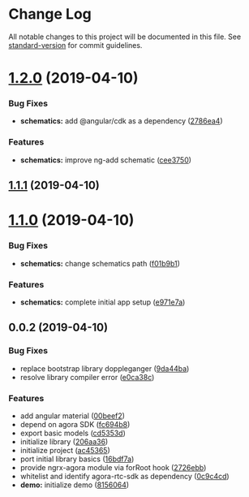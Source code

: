 # Change Log

All notable changes to this project will be documented in this file. See [standard-version](https://github.com/conventional-changelog/standard-version) for commit guidelines.

# [1.2.0](https://github.com/drew-thompson/ngx-agora/compare/v1.1.1...v1.2.0) (2019-04-10)


### Bug Fixes

* **schematics:** add @angular/cdk as a dependency ([2786ea4](https://github.com/drew-thompson/ngx-agora/commit/2786ea4))


### Features

* **schematics:** improve ng-add schematic ([cee3750](https://github.com/drew-thompson/ngx-agora/commit/cee3750))



## [1.1.1](https://github.com/drew-thompson/ngx-agora/compare/v1.1.0...v1.1.1) (2019-04-10)



# [1.1.0](https://github.com/drew-thompson/ngx-agora/compare/v0.0.2...v1.1.0) (2019-04-10)


### Bug Fixes

* **schematics:** change schematics path ([f01b9b1](https://github.com/drew-thompson/ngx-agora/commit/f01b9b1))


### Features

* **schematics:** complete initial app setup ([e971e7a](https://github.com/drew-thompson/ngx-agora/commit/e971e7a))



## 0.0.2 (2019-04-10)


### Bug Fixes

* replace bootstrap library doppleganger ([9da44ba](https://github.com/drew-thompson/ngx-agora/commit/9da44ba))
* resolve library compiler error ([e0ca38c](https://github.com/drew-thompson/ngx-agora/commit/e0ca38c))


### Features

* add angular material ([00beef2](https://github.com/drew-thompson/ngx-agora/commit/00beef2))
* depend on agora SDK ([fc694b8](https://github.com/drew-thompson/ngx-agora/commit/fc694b8))
* export basic models ([cd5353d](https://github.com/drew-thompson/ngx-agora/commit/cd5353d))
* initialize library ([206aa36](https://github.com/drew-thompson/ngx-agora/commit/206aa36))
* initialize project ([ac45365](https://github.com/drew-thompson/ngx-agora/commit/ac45365))
* port initial library basics ([16bdf7a](https://github.com/drew-thompson/ngx-agora/commit/16bdf7a))
* provide ngrx-agora module via forRoot hook ([2726ebb](https://github.com/drew-thompson/ngx-agora/commit/2726ebb))
* whitelist and identify agora-rtc-sdk as dependency ([0c9c4cd](https://github.com/drew-thompson/ngx-agora/commit/0c9c4cd))
* **demo:** initialize demo ([8156064](https://github.com/drew-thompson/ngx-agora/commit/8156064))
